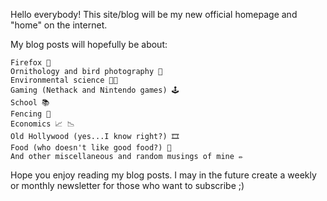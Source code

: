 Hello everybody! This site/blog will be my new official homepage and "home" on the internet.

My blog posts will hopefully be about:

    Firefox 🦊
    Ornithology and bird photography 🪺
    Environmental science 🌲🐾
    Gaming (Nethack and Nintendo games) 🕹
    School 📚
    Fencing 🤺
    Economics 📈 📉
    Old Hollywood (yes...I know right?) 🎞
    Food (who doesn't like good food?) 🍳
    And other miscellaneous and random musings of mine ✏️

Hope you enjoy reading my blog posts. I may in the future create a weekly or monthly newsletter for those who want to subscribe ;)
